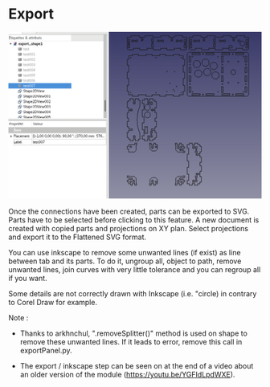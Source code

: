 Export 
===========

![Illustration](imgs/export/overview.png)<br>

Once the connections have been created, parts can be exported to SVG.
Parts have to be selected before clicking to this feature. A new document is created with copied parts and projections on XY plan. Select projections and export it to the Flattened SVG format. 

You can use inkscape to remove some unwanted lines (if exist) as line between tab and its parts. To do it, ungroup all, object to path, remove unwanted lines, join curves with very little tolerance and you can regroup all if you want.

Some details are not correctly drawn with Inkscape (i.e. "circle) in contrary to Corel Draw for example.


Note : 

 * Thanks to arkhnchul, ".removeSplitter()" method is used on shape to remove these unwanted lines. If it leads to error,
remove this call in exportPanel.py.

 * The export / inkscape step can be seen on at the end of a video about an older version of the module (https://youtu.be/YGFIdLpdWXE).

